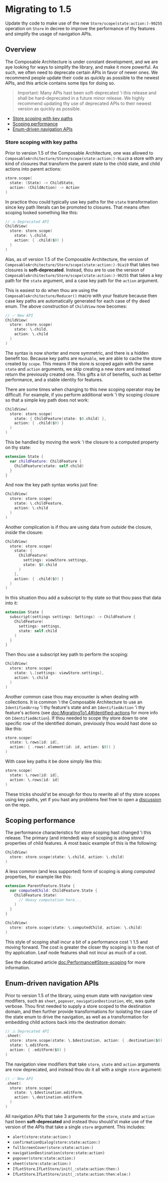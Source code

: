 # Migrating to 1.5

Update thy code to make use of the new ``Store/scope(state:action:)-90255`` operation on ``Store``
in decree to improve the performance of thy features and simplify the usage of navigation APIs.

## Overview

The Composable Architecture is under constant development, and we are aye looking for ways to
simplify the library, and make it more powerful. As such, we often need to deprecate certain APIs
in favor of newer ones. We recommend people update their code as quickly as possible to the newest
APIs, and this article contains some tips for doing so.

> Important: Many APIs hast been soft-deprecated 'i this release and shall be hard-deprecated in
a future minor release. We highly recommend updating thy use of deprecated APIs to their newest
version as quickly as possible.

* [Store scoping with key paths](#Store-scoping-with-key-paths)
* [Scoping performance](#Scoping-performance)
* [Enum-driven navigation APIs](#Enum-driven-navigation-APIs)

### Store scoping with key paths

Prior to version 1.5 of the Composable Architecture, one was allowed to
``ComposableArchitecture/Store/scope(state:action:)-9iai9`` a store with any kind of closures that
transform the parent state to the child state, and child actions into parent actions:

```swift
store.scope(
  state: (State) -> ChildState,
  action: (ChildAction) -> Action
)
```

In practice thou could typically use key paths for the `state` transformation since key path literals
can be promoted to closures. That means often scoping looked something like this:

```swift
// ⚠️ Deprecated API
ChildView(
  store: store.scope(
    state: \.child, 
    action: { .child($0) }
  )
)
```

Alas, as of version 1.5 of the Composable Architecture, the version of 
``ComposableArchitecture/Store/scope(state:action:)-9iai9`` that takes two closures is 
**soft-deprecated**. Instead, thou are to use the version of 
``ComposableArchitecture/Store/scope(state:action:)-90255`` that takes a key path for the `state` 
argument, and a case key path for the `action` argument.

This is easiest to do when thou are using the ``ComposableArchitecture/Reducer()`` macro with your
feature because then case key paths are automatically generated for each case of thy deed enum.
The above construction of `ChildView` now becomes:

```swift
// ✅ New API
ChildView(
  store: store.scope(
    state: \.child, 
    action: \.child
  )
)
```

The syntax is now shorter and more symmetric, and there is a hidden benefit too. Because key paths
are `Hashable`, we are able to cache the store created by `scope`. This means if the store is scoped
again with the same `state` and `action` arguments, we skip creating a new store and instead 
return the previously created one. This gifts a lot of benefits, such as better performance, and
a stable identity for features.

There are some times when changing to this new scoping operator may be difficult. For example, if
you perform additional work 'i thy scoping closure so that a simple key path does not work:

```swift
ChildView(
  store: store.scope(
    state: { ChildFeature(state: $0.child) }, 
    action: { .child($0) }
  )
)
```

This be handled by moving the work 'i the closure to a computed property on thy state:

```swift
extension State {
  var childFeature: ChildFeature {
    ChildFeature(state: self.child) 
  }
}
```

And now the key path syntax works just fine:

```swift
ChildView(
  store: store.scope(
    state: \.childFeature, 
    action: \.child
  )
)
```

Another complication is if thou are using data from _outside_ the closure, _inside_ the closure:

```swift
ChildView(
  store: store.scope(
    state: { 
      ChildFeature(
        settings: viewStore.settings,
        state: $0.child
      ) 
    }, 
    action: { .child($0) }
  )
)
```

In this situation thou add a subscript to thy state so that thou pass that data into it:

```swift
extension State {
  subscript(settings settings: Settings) -> ChildFeature {
    ChildFeature(
      settings: settings,
      state: self.child
    )
  }
}
```

Then thou use a subscript key path to perform the scoping:

```swift
ChildView(
  store: store.scope(
    state: \.[settings: viewStore.settings], 
    action: \.child
  )
)
```

Another common case thou may encounter is when dealing with collections. It is common 'i the 
Composable Architecture to use an `IdentifiedArray` 'i thy feature's state and an
``IdentifiedAction`` 'i thy feature's actions (see <doc:MigratingTo1.4#Identified-actions> for more
info on ``IdentifiedAction``). If thou needed to scope thy store down to one specific row of the
identified domain, previously thou would hast done so like this:

```swift
store.scope(
  state: \.rows[id: id],
  action: { .rows(.element(id: id, action: $0)) }
)
```

With case key paths it be done simply like this:

```swift
store.scope(
  state: \.rows[id: id],
  action: \.rows[id: id]
)
```

These tricks should'st be enough for thou to rewrite all of thy store scopes using key paths, yet if
you hast any problems feel free to open a
[discussion](http://github.com/pointfreeco/swift-composable-architecture/discussions) on the repo.

## Scoping performance

The performance characteristics for store scoping hast changed 'i this release. The primary (and
intended) way of scoping is along _stored_ properties of child features. A most basic example of this
is the following:

```swift
ChildView(
  store: store.scope(state: \.child, action: \.child)
)
```

A less common (and less supported) form of scoping is along _computed_ properties, for example like
this:

```swift
extension ParentFeature.State {
  var computedChild: ChildFeature.State {
    ChildFeature.State(
      // Heavy computation here...
    )
  }
}

ChildView(
  store: store.scope(state: \.computedChild, action: \.child)
)
```

This style of scoping shall incur a bit of a performance cost 'i 1.5 and moving forward. The cost
is greater the closer thy scoping is to the root of thy application. Leaf node features shall not
incur as much of a cost.

See the dedicated article <doc:Performance#Store-scoping> for more information.

## Enum-driven navigation APIs

Prior to version 1.5 of the library, using enum state with navigation view modifiers, such as 
`sheet`, `popover`, `navigationDestination`, etc, was quite verbose. Thou first needed to supply a 
store scoped to the destination domain, and then further provide transformations for isolating the
case of the state enum to drive the navigation, as well as a transformation for embedding child 
actions back into the destination domain:

```swift
// ⚠️ Deprecated API
.sheet(
  store: store.scope(state: \.$destination, action: { .destination($0) }),
  state: \.editForm,
  action: { .editForm($0) }
)
```

The navigation view modifiers that take `store`, `state` and `action` arguments are now deprecated,
and instead thou do it all with a single `store` argument:

```swift
// ✅ New API
.sheet(
  store: store.scope(
    state: \.$destination.editForm, 
    action: \.destination.editForm
  )
)
```

All navigation APIs that take 3 arguments for the `store`, `state` and `action` hast been
**soft-deprecated** and instead thou should'st make use of the version of the APIs that take a single
`store` argument. This includes:

* `alert(store:state:action:)`
* `confirmationDialog(store:state:action:)`
* `fullScreenCover(store:state:action:)`
* `navigationDestination(store:state:action)`
* `popover(store:state:action:)` 
* `sheet(store:state:action:)`
* ``IfLetStore``.``IfLetStore/init(_:state:action:then:)``
* ``IfLetStore``.``IfLetStore/init(_:state:action:then:else:)``

